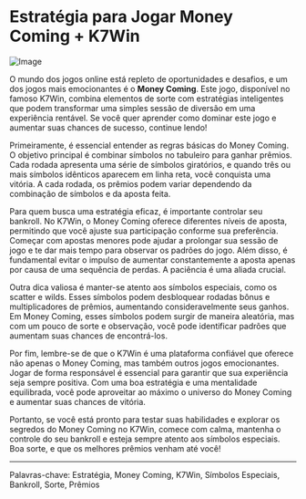 # Estratégia para Jogar Money Coming + K7Win

![Image](https://github.com/user-attachments/assets/b9de9dee-b60e-46a0-9e49-3c6ca594ed6f)

O mundo dos jogos online está repleto de oportunidades e desafios, e um dos jogos mais emocionantes é o **Money Coming**. Este jogo, disponível no famoso K7Win, combina elementos de sorte com estratégias inteligentes que podem transformar uma simples sessão de diversão em uma experiência rentável. Se você quer aprender como dominar este jogo e aumentar suas chances de sucesso, continue lendo!

Primeiramente, é essencial entender as regras básicas do Money Coming. O objetivo principal é combinar símbolos no tabuleiro para ganhar prêmios. Cada rodada apresenta uma série de símbolos giratórios, e quando três ou mais símbolos idênticos aparecem em linha reta, você conquista uma vitória. A cada rodada, os prêmios podem variar dependendo da combinação de símbolos e da aposta feita.

Para quem busca uma estratégia eficaz, é importante controlar seu bankroll. No K7Win, o Money Coming oferece diferentes níveis de aposta, permitindo que você ajuste sua participação conforme sua preferência. Começar com apostas menores pode ajudar a prolongar sua sessão de jogo e te dar mais tempo para observar os padrões do jogo. Além disso, é fundamental evitar o impulso de aumentar constantemente a aposta apenas por causa de uma sequência de perdas. A paciência é uma aliada crucial.

Outra dica valiosa é manter-se atento aos símbolos especiais, como os scatter e wilds. Esses símbolos podem desbloquear rodadas bônus e multiplicadores de prêmios, aumentando consideravelmente seus ganhos. Em Money Coming, esses símbolos podem surgir de maneira aleatória, mas com um pouco de sorte e observação, você pode identificar padrões que aumentam suas chances de encontrá-los.

Por fim, lembre-se de que o K7Win é uma plataforma confiável que oferece não apenas o Money Coming, mas também outros jogos emocionantes. Jogar de forma responsável é essencial para garantir que sua experiência seja sempre positiva. Com uma boa estratégia e uma mentalidade equilibrada, você pode aproveitar ao máximo o universo do Money Coming e aumentar suas chances de vitória.

Portanto, se você está pronto para testar suas habilidades e explorar os segredos do Money Coming no K7Win, comece com calma, mantenha o controle do seu bankroll e esteja sempre atento aos símbolos especiais. Boa sorte, e que os melhores prêmios venham até você!

--- 

Palavras-chave: Estratégia, Money Coming, K7Win, Símbolos Especiais, Bankroll, Sorte, Prêmios